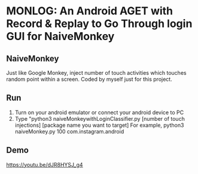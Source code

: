 # MONLOG: An Android AGET with Record & Replay to Go Through login GUI for NaiveMonkey
## NaiveMonkey
Just like Google Monkey, inject number of touch activities which touches random point within a screen. Coded by myself just for this project.

## Run
1. Turn on your android emulator or connect your android device to PC
2. Type "python3 naiveMonkeywithLoginClassifier.py [number of touch injections] [package name you want to target]
For example,
          python3 naiveMonkey.py 100 com.instagram.android

## Demo
https://youtu.be/dJR8HYSJ_g4
